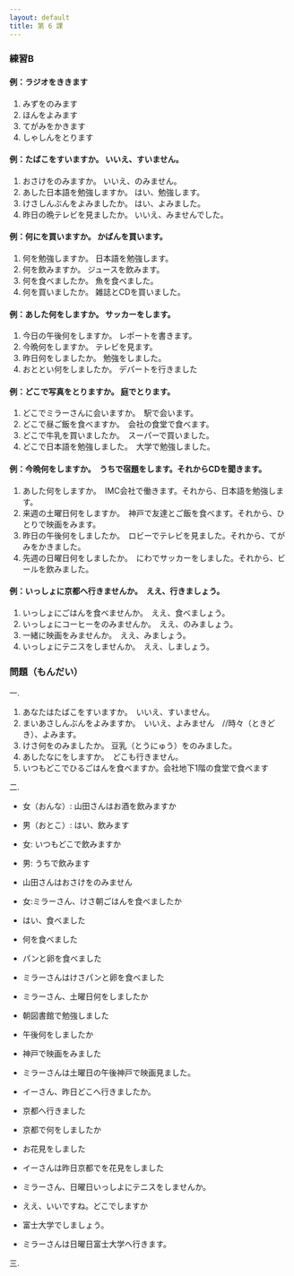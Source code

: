 ```yaml
---
layout: default
title: 第 6 課
---
```


### 練習B

#### 例：ラジオをききます

1. みずをのみます
2. ほんをよみます
3. てがみをかきます
4. しゃしんをとります

#### 例：たばこをすいますか。    いいえ、すいません。

1. おさけをのみますか。    いいえ、のみません。
2. あした日本語を勉強しますか。    はい、勉強します。
3. けさしんぶんをよみましたか。    はい、よみました。
4. 昨日の晩テレビを見ましたか。    いいえ、みませんでした。

#### 例：何にを買いますか。    かばんを買います。

1. 何を勉強しますか。    日本語を勉強します。
2. 何を飲みますか。    ジュースを飲みます。
3. 何を食べましたか。    魚を食べました。
4. 何を買いましたか。    雑誌とCDを買いました。

#### 例：あした何をしますか。    サッカーをします。

1. 今日の午後何をしますか。    レポートを書きます。
2. 今晩何をしますか。    テレビを見ます。
3. 昨日何をしましたか。    勉強をしました。
4. おととい何をしましたか。    デパートを行きました

#### 例：どこで写真をとりますか。    庭でとります。

1. どこでミラーさんに会いますか。　駅で会います。
2. どこで昼ご飯を食べますか。　会社の食堂で食べます。
3. どこで牛乳を買いましたか。　スーパーで買いました。
4. どこで日本語を勉強しました。　大学で勉強しました。

#### 例：今晩何をしますか。　うちで宿題をします。それからCDを聞きます。

1. あした何をしますか。　IMC会社で働きます。それから、日本語を勉強します。
2. 来週の土曜日何をしますか。　神戸で友達とご飯を食べます。それから、ひとりで映画をみます。
3. 昨日の午後何をしましたか。　ロビーでテレビを見ました。それから、てがみをかきました。
4. 先週の日曜日何をしましたか。　にわでサッカーをしました。それから、ビールを飲みました。

#### 例：いっしょに京都へ行きませんか。　ええ、行きましょう。

1. いっしょにごはんを食べませんか。　ええ、食べましょう。
2. いっしょにコーヒーをのみませんか。　ええ、のみましょう。
3. 一緒に映画をみませんか。　ええ、みましょう。
4. いっしょにテニスをしませんか。　ええ、しましょう。

### 問題（もんだい）

一.

1. あなたはたばこをすいますか。　いいえ、すいません。
2. まいあさしんぶんをよみますか。　いいえ、よみません　//時々（ときどき）、よみます。
3. けさ何をのみましたか。 豆乳（とうにゅう）をのみました。
4. あしたなにをしますか。　どこも行きません。
5. いつもどこでひるごはんを食べますか。会社地下1階の食堂で食べます

二.

* 女（おんな）: 山田さんはお酒を飲みますか
* 男（おとこ）: はい、飲みます
* 女: いつもどこで飲みますか
* 男: うちで飲みます
* 山田さんはおさけをのみません

* 女:ミラーさん、けさ朝ごはんを食べましたか
* はい、食べました
* 何を食べました
* パンと卵を食べました
* ミラーさんはけさパンと卵を食べました

* ミラーさん、土曜日何をしましたか
* 朝図書館で勉強しました
* 午後何をしましたか
* 神戸で映画をみました
* ミラーさんは土曜日の午後神戸で映画見ました。

* イーさん、昨日どこへ行きましたか。
* 京都へ行きました
* 京都で何をしましたか
* お花見をしました
* イーさんは昨日京都でを花見をしました

* ミラーさん、日曜日いっしよにテニスをしませんか。
* ええ、いいですね。どこでしますか
* 富士大学でしましょう。
* ミラーさんは日曜日富士大学へ行きます。

三.
